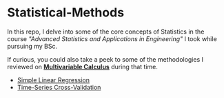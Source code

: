 # Statistical-Methods
In this repo, I delve into some of the core concepts of Statistics in the course _"Advanced Statistics and Applications in Engineering"_  I took while pursuing my BSc. 

If curious, you could also take a peek to some of the methodologies I reviewed on **[Multivariable Calculus](https://github.com/GBlanch/Multivar.-calculus-on-AFM/tree/main#potential-flow)** during that time.


+ [Simple Linear Regression](https://github.com/GBlanch/Statistical-Methods/tree/main/0.Linear%20Regression)
+ [Time-Series Cross-Validation](https://github.com/GBlanch/Statistical-Methods/tree/main/1.Time-Series%20Cross-Validation)
